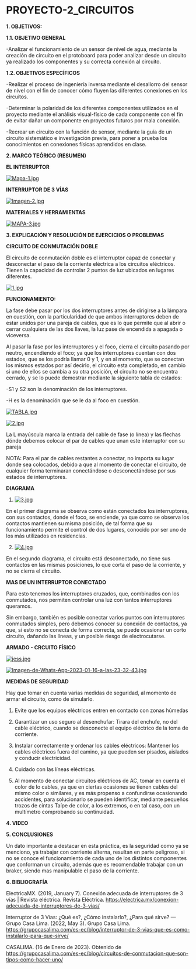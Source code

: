 # **PROYECTO-2_CIRCUITOS**

**1. OBJETIVOS:**

**1.1. OBJETIVO GENERAL**

-Analizar el funcionamiento de un sensor de nivel de agua, mediante la creación de circuito en el protoboard para poder analizar desde un circuito ya realizado los componentes y su correcta conexión al circuito.

**1.2. OBJETIVOS ESPECÍFICOS**

-Realizar el proceso de ingeniería inversa mediante el desallorro del sensor de nivel con el fin de conocer cómo fluyen las diferentes conexiones en los circuitos.

-Determinar la polaridad de los diferentes componentes utilizados en el proyecto mediante el análisis visual-físico de cada componente con el fin de evitar dañar un componente en proyectos futuros por mala conexión.

-Recrear un circuito con la función de sensor, mediante la guía de un circuito sistemático e investigación previa, para poner a prueba los conocimientos en conexiones físicas aprendidos en clase.

**2. MARCO TEÓRICO (RESUMEN)**

**EL INTERRUPTOR**

[![Mapa-1.jpg](https://i.postimg.cc/vB6tHfr5/Mapa-1.jpg)](https://postimg.cc/5YbCsHkt)

**INTERRUPTOR DE 3 VÍAS**

[![Imagen-2.jpg](https://i.postimg.cc/Rh71wmbF/Imagen-2.jpg)](https://postimg.cc/kR5td0C3)

**MATERIALES Y HERRAMIENTAS**

[![MAPA-3.jpg](https://i.postimg.cc/255fJ84s/MAPA-3.jpg)](https://postimg.cc/87x3fGX4)

**3. EXPLICACIÓN Y RESOLUCIÓN DE EJERCICIOS O PROBLEMAS**

**CIRCUITO DE CONMUTACIÓN DOBLE**


El circuito de conmutación doble es el interruptor capaz de conectar y desconectar el paso de la corriente eléctrica a los circuitos eléctricos. Tienen la capacidad de controlar 2 puntos de luz ubicados en lugares diferentes.

[![1.jpg](https://i.postimg.cc/ry32gq0Z/1.jpg)](https://postimg.cc/nM4Whb1q)

**FUNCIONAMIENTO:**

La fase debe pasar por los dos interruptores antes de dirigirse a la lámpara en cuestión, con la particularidad de que ambos interruptores deben de estar unidos por una pareja de cables, que es lo que permite que al abrir o cerrar cualquiera de las dos llaves, la luz pase de encendida a apagada o viceversa.

Al pasar la fase por los interruptores y el foco, cierra el circuito pasando por neutro, encendiendo el foco; ya que los interruptores cuentan con dos estados, que se los podría llamar 0 y 1, y en al momento, que se conectan los mismos estados por así decirlo, el circuito esta completado, en cambio si uno de ellos se cambia a su otra posición, el circuito no se encuentra cerrado, y se lo puede demostrar mediante la siguiente tabla de estados:

-S1 y S2 son la denominación de los interruptores.

-H es la denominación que se le da al foco en cuestión.

[![TABLA.jpg](https://i.postimg.cc/MHj4gjMP/TABLA.jpg)](https://postimg.cc/MfqdQHYV) 
 
[![2.jpg](https://i.postimg.cc/qvLk19dt/2.jpg)](https://postimg.cc/jDD0532K)

La L mayúscula marca la entrada del cable de fase (o línea) y las flechas dónde debemos colocar el par de cables que unan este interruptor con su pareja

NOTA: Para el par de cables restantes a conectar, no importa su lugar donde sea colocados, debido a que al momento de conectar el circuito, de cualquier forma terminaran conectándose o desconectándose por sus estados de interruptores.

**DIAGRAMA**
  
1) [![3.jpg](https://i.postimg.cc/05fc2nxY/3.jpg)](https://postimg.cc/z3ynxnyv)

En el primer diagrama se observa como están conectados los interruptores, con sus contactos, donde el foco, se enciende, ya que como se observa los contactos mantienen su misma posición, de tal forma que su funcionamiento permite el control de dos lugares, conocido por ser uno de los más utilizados en residencias.

2) [![4.jpg](https://i.postimg.cc/JnwM0mN2/4.jpg)](https://postimg.cc/SXGw1Bt6)

En el segundo diagrama, el circuito está desconectado, no tiene sus contactos en las mismas posiciones, lo que corta el paso de la corriente, y no se cierra el circuito.

**MAS DE UN INTERRUPTOR CONECTADO**

Para esto tenemos los interruptores cruzados, que, combinados con los conmutados, nos permiten controlar una luz con tantos interruptores queramos.

Sin embargo, también es posible conectar varios puntos con interruptores conmutados simples, pero debemos conocer su conexión de contactos, ya que, si esto no se conecta de forma correcta, se puede ocasionar un corto circuito, dañando las líneas, y un posible riesgo de electrocutarse.

**ARMADO - CRCUITO FÍSICO**

[![jess.jpg](https://i.postimg.cc/fRmKNxvX/jess.jpg)](https://postimg.cc/nXV7K9gc)

[![Imagen-de-Whats-App-2023-01-16-a-las-23-32-43.jpg](https://i.postimg.cc/02cvCwSY/Imagen-de-Whats-App-2023-01-16-a-las-23-32-43.jpg)](https://postimg.cc/CzB9hdm5)

**MEDIDAS DE SEGURIDAD**

Hay que tomar en cuenta varias medidas de seguridad, al momento de armar el circuito, como de simularlo.

1.	Evite que los equipos eléctricos entren en contacto con zonas húmedas

2.	Garantizar un uso seguro al desenchufar: Tirara del enchufe, no del cable eléctrico, cuando se desconecte el equipo eléctrico de la toma de corriente.

3.	Instalar correctamente y ordenar los cables eléctricos: Mantener los cables eléctricos fuera del camino, ya que pueden ser pisados, aislados y conducir electricidad. 

4.	Cuidado con las líneas eléctricas.

5. Al momento de conectar circuitos eléctricos de AC, tomar en cuenta el color de lo cables, ya que en ciertas ocasiones se tienen cables del mismo color o similares, y es más propenso a confundirse ocasionando accidentes, para solucionarlo se pueden identificar, mediante pequeños trozos de cintas Taípe de color, a los extremos, o en tal caso, con un multímetro comprobando su continuidad.


**4. VIDEO**



**5. CONCLUSIONES**

Un dato importante a destacar en esta práctica, es la seguridad como ya se menciono, ya trabajar con corriente alterna, resultan en parte peligroso, si no se conoce el funcionamiento de cada uno de los distintos componentes que conforman un circuito, además que es recomendable trabajar con un braker, siendo mas manipulable el paso de la corriente.

**6. BIBLIOGRAFÍA**

ElectricaMX. (2019, January 7). Conexión adecuada de interruptores de 3 vías | Revista eléctrica. Revista Eléctrica. https://electrica.mx/conexion-adecuada-de-interruptores-de-3-vias/

Interruptor de 3 Vías: ¿Qué es?, ¿Cómo instalarlo?, ¿Para qué sirve? — Grupo Casa Lima. (2022, May 3). Grupo Casa Lima. https://grupocasalima.com/es-ec/blog/interruptor-de-3-vias-que-es-como-instalarlo-para-que-sirve/

CASALIMA. (16 de Enero de 2023). Obtenido de https://grupocasalima.com/es-ec/blog/circuitos-de-conmutacion-que-son-tipos-como-hacer-uno/

